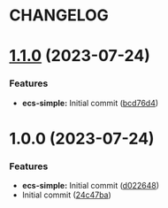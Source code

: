 # CHANGELOG

# [1.1.0](https://github.com/thejaswitricon/semver/compare/aws/ecs/ecs-simple-v1.0.0...aws/ecs/ecs-simple-v1.1.0) (2023-07-24)


### Features

* **ecs-simple:** Initial commit ([bcd76d4](https://github.com/thejaswitricon/semver/commit/bcd76d441e9b25a9a069e10c78e965082c1d98dc))

# 1.0.0 (2023-07-24)


### Features

* **ecs-simple:** Initial commit ([d022648](https://github.com/thejaswitricon/semver/commit/d02264885109e39549579f7c623d3ce78a9287c2))
* Initial commit ([24c47ba](https://github.com/thejaswitricon/semver/commit/24c47baed4ad56943a18b96033a9286f06fe3d3b))
